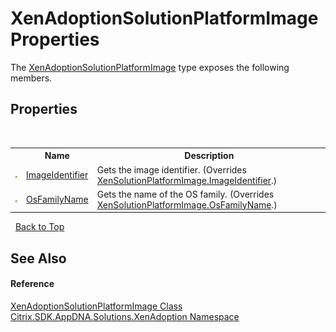 # XenAdoptionSolutionPlatformImage Properties
 

The <a href="T_Citrix_SDK_AppDNA_Solutions_XenAdoption_XenAdoptionSolutionPlatformImage">XenAdoptionSolutionPlatformImage</a> type exposes the following members.


## Properties
&nbsp;<table><tr><th></th><th>Name</th><th>Description</th></tr><tr><td>![Public property](media/pubproperty.gif "Public property")</td><td><a href="P_Citrix_SDK_AppDNA_Solutions_XenAdoption_XenAdoptionSolutionPlatformImage_ImageIdentifier">ImageIdentifier</a></td><td>
Gets the image identifier.
 (Overrides <a href="P_Citrix_SDK_AppDNA_Solutions_Xen_Common_XenSolutionPlatformImage_ImageIdentifier">XenSolutionPlatformImage.ImageIdentifier</a>.)</td></tr><tr><td>![Public property](media/pubproperty.gif "Public property")</td><td><a href="P_Citrix_SDK_AppDNA_Solutions_XenAdoption_XenAdoptionSolutionPlatformImage_OsFamilyName">OsFamilyName</a></td><td>
Gets the name of the OS family.
 (Overrides <a href="P_Citrix_SDK_AppDNA_Solutions_Xen_Common_XenSolutionPlatformImage_OsFamilyName">XenSolutionPlatformImage.OsFamilyName</a>.)</td></tr></table>&nbsp;
<a href="#xenadoptionsolutionplatformimage-properties">Back to Top</a>

## See Also


#### Reference
<a href="T_Citrix_SDK_AppDNA_Solutions_XenAdoption_XenAdoptionSolutionPlatformImage">XenAdoptionSolutionPlatformImage Class</a><br /><a href="N_Citrix_SDK_AppDNA_Solutions_XenAdoption">Citrix.SDK.AppDNA.Solutions.XenAdoption Namespace</a><br />